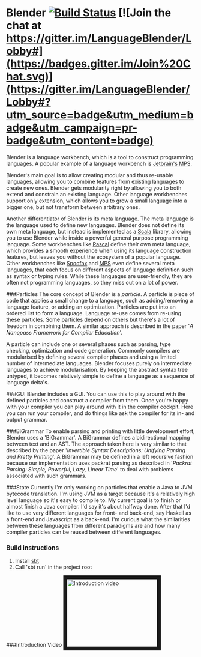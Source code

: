 Blender [![Build Status](https://travis-ci.org/keyboardDrummer/Blender.svg?branch=master)](https://travis-ci.org/keyboardDrummer/Blender) [![Join the chat at https://gitter.im/LanguageBlender/Lobby#](https://badges.gitter.im/Join%20Chat.svg)](https://gitter.im/LanguageBlender/Lobby#?utm_source=badge&utm_medium=badge&utm_campaign=pr-badge&utm_content=badge)
===============

Blender is a language workbench, which is a tool to construct programming languages. A popular example of a language workbench is <a href="https://www.jetbrains.com/mps/">Jetbrain's MPS</a>. 

Blender's main goal is to allow creating modular and thus re-usable languages, allowing you to combine features from existing languages to create new ones. Blender gets modularity right by allowing you to both extend and constrain an existing language. Other language workbenches support only extension, which allows you to grow a small language into a bigger one, but not transform between arbitrary ones. 

Another differentiator of Blender is its meta language. The meta language is the language used to define new languages. Blender does not define its own meta language, but instead is implemented as a <a href="http://www.scala-lang.org/">Scala</a> library, allowing you to use Blender while inside a powerful general purpose programming language. Some workbenches like <a href="https://github.com/usethesource/rascal">Rascal</a> define their own meta language, which provides a smooth experience when using its language construction features, but leaves you without the ecosystem of a popular language. Other workbenches like <a href="http://metaborg.org/en/latest/">Spoofax</a> and <a href="https://www.jetbrains.com/mps/">MPS</a> even define several meta languages, that each focus on different aspects of language definition such as syntax or typing rules. While these languages are user-friendly, they are often not programming languages, so they miss out on a lot of power.

###Particles
The core concept of Blender is a *particle*. A particle is piece of code that applies a small change to a language, such as adding/removing a language feature, or adding an optimization. Particles are put into an ordered list to form a language. Language re-use comes from re-using these particles. Some particles depend on others but there's a lot of freedom in combining them. A similar approach is described in the paper '*A Nanopass Framework for Compiler Education*'.

A particle can include one or several phases such as parsing, type checking, optimization and code generation.
Commonly compilers are modularised by defining several compiler phases and using a limited number of intermediate languages.
Blender focuses purely on intermediate languages to achieve modularisation.
By keeping the abstract syntax tree untyped, it becomes relatively simple to define a language as a sequence of language delta's.

###GUI
Blender includes a GUI. You can use this to play around with the defined particles and construct a compiler from them.
Once you're happy with your compiler you can play around with it in the compiler cockpit. Here you can run your compiler,
and do things like ask the compiler for its in- and output grammar.

###BiGrammar
To enable parsing and printing with little development effort, Blender uses a 'BiGrammar'.
A BiGrammar defines a bidirectional mapping between text and an AST.
The approach taken here is very similar to that described by the paper '*Invertible Syntax Descriptions: Unifying Parsing and Pretty Printing*'.
A BiGrammar may be defined in a left recursive fashion because our implementation uses packrat parsing as described in
'*Packrat Parsing: Simple, Powerful, Lazy, Linear Time*' to deal with problems associated with such grammars.

###State
Currently I'm only working on particles that enable a Java to JVM bytecode translation. I'm using JVM as a target because it's a relatively high level language so it's easy to compile to. My current goal is to finish or almost finish a Java compiler. I'd say it's about halfway done. After that I'd like to use very different languages for front- and back-end, say Haskell as a front-end and Javascript as a back-end. I'm curious what the similarities between these languages from different paradigms are and how many compiler particles can be reused between different languages.

### Build instructions
1. Install <a href="http://www.scala-sbt.org/">sbt</a>
2. Call 'sbt run' in the project root

###Introduction Video
<a href="http://www.youtube.com/watch?feature=player_embedded&v=IHFHcf61g-k
" target="_blank"><img src="http://img.youtube.com/vi/IHFHcf61g-k/0.jpg" 
alt="Introduction video" width="240" height="180" border="10" /></a>
